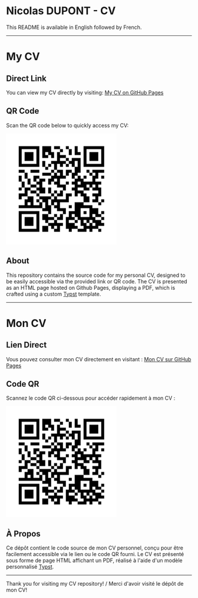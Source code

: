 # Nicolas DUPONT - CV

This README is available in English followed by French.

---

# My CV

## Direct Link

You can view my CV directly by visiting: [My CV on GitHub Pages](https://NAPondu.github.io/CV-resume/)

## QR Code

Scan the QR code below to quickly access my CV:

![QR Code](QRCode2CVPage.png)

## About

This repository contains the source code for my personal CV, designed to be easily accessible via the provided link or QR code. The CV is presented as an HTML page hosted on Github Pages, displaying a PDF, which is crafted using a custom [Typst](https://typst.app/) template.

---

# Mon CV

## Lien Direct

Vous pouvez consulter mon CV directement en visitant : [Mon CV sur GitHub Pages](https://NAPondu.github.io/CV-resume/)

## Code QR

Scannez le code QR ci-dessous pour accéder rapidement à mon CV :

![QR Code](QRCode2CVPage.png)

## À Propos

Ce dépôt contient le code source de mon CV personnel, conçu pour être facilement accessible via le lien ou le code QR fourni. Le CV est présenté sous forme de page HTML affichant un PDF, réalisé à l'aide d'un modèle personnalisé [Typst](https://typst.app/).

---

Thank you for visiting my CV repository! / Merci d'avoir visité le dépôt de mon CV!

